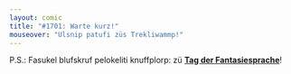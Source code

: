 ```yaml
---
layout: comic
title: "#1701: Warte kurz!"
mouseover: "Ulsnip patufi züs Trekliwammp!"
---
```


P.S.:
Fasukel blufskruf pelokeliti knuffplorp: zü <a href="http://www.fonflatter.de/kalender"><strong>Tag der Fantasiesprache</strong></a>!
